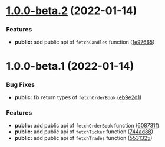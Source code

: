 # [1.0.0-beta.2](https://github.com/coinset/ftx/compare/v1.0.0-beta.1...v1.0.0-beta.2) (2022-01-14)


### Features

* **public:** add public api of `fetchCandles` function ([1e97665](https://github.com/coinset/ftx/commit/1e9766578da889330bdc1b69176c6c1dbec48c0a))

# 1.0.0-beta.1 (2022-01-14)


### Bug Fixes

* **public:** fix return types of `fetchOrderBook` ([eb9e2d1](https://github.com/coinset/ftx/commit/eb9e2d1d088416b1b360246d6229319e457f3457))


### Features

* **public:** add public api of `fetchOrderBook` function ([608731f](https://github.com/coinset/ftx/commit/608731f733c0b41fde753488126657c75a70fc00))
* **public:** add public api of `fetchTicker` function ([744ad88](https://github.com/coinset/ftx/commit/744ad88a201db5a2961781afefadf0b57e85d2ad))
* **public:** add public api of `fetchTrades` function ([5531325](https://github.com/coinset/ftx/commit/5531325165ba33d8dd8fbc5a440f16ef3cd7b8d7))

